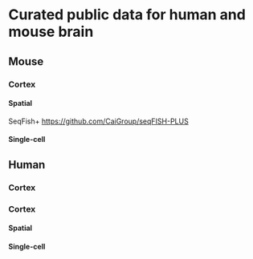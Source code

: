 # Curated public data for human and mouse brain
## Mouse
### Cortex
#### Spatial
SeqFish+ https://github.com/CaiGroup/seqFISH-PLUS

#### Single-cell


## Human
### Cortex
### Cortex
#### Spatial
#### Single-cell
